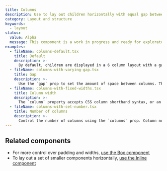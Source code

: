 ```yaml
---
title: Columns
description: Use to lay out children horizontally with equal gap between columns. Based on css grid.
category: Layout and structure
keywords:
  - layout
status:
  value: Alpha
  message: This component is a work in progress and ready for exploratory usage, with breaking changes expected in minor version updates. Please use with caution. Learn more about our Component lifecycle](/getting-started/components-lifecycle).
examples:
  - fileName: columns-default.tsx
    title: Default
    description: >-
      By default, children are displayed in a 6 column layout with a gap of `space-0` (0px) in between each child.
  - fileName: columns-with-varying-gap.tsx
    title: Gap
    description: >-
      Use the `gap` prop to set the amount of space between columns. The `gap` prop supports responsive spacing with the [Breakpoints tokens](https://polaris.shopify.com/tokens/breakpoints).
  - fileName: columns-with-fixed-widths.tsx
    title: Column width
    description: >-
      The `column` property accepts CSS column shorthand syntax, or an array of strings mapping to common widths in the admin such as oneThird, oneHalf, and twoThirds. For responsive columns, use the same syntax passed into an object with the breakpoints.
  - fileName: columns-with-set-number.tsx
    title: Number of columns
    description: >-
      Control the number of columns using the `columns` prop. Column numbers can be responsively set using the [Breakpoints tokens](https://polaris.shopify.com/tokens/breakpoints).
---
```


## Related components

- For more control over padding and widths, [use the Box component](https://polaris.shopify.com/components/box)
- To lay out a set of smaller components horizontally, [use the Inline component](https://polaris.shopify.com/components/inline)
